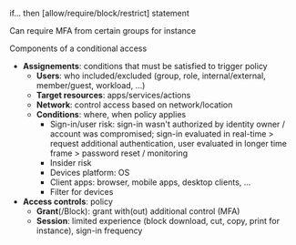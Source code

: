 if... then \[allow/require/block/restrict] statement

Can require MFA from certain groups for instance

Components of a conditional access
- **Assignements**: conditions that must be satisfied to trigger policy
	- **Users**: who included/excluded (group, role, internal/external, member/guest, workload, ...)
	- **Target resources**: apps/services/actions
	- **Network**: control access based on network/location
	- **Conditions**: where, when policy applies
		- Sign-in/user risk: sign-in wasn't authorized by identity owner / account was compromised; sign-in evaluated in real-time > request additional authentication, user evaluated in longer time frame > password reset / monitoring
		- Insider risk
		- Devices platform: OS
		- Client apps: browser, mobile apps, desktop clients, ...
		- Filter for devices
- **Access controls**: policy
	- **Grant**(/Block): grant with(out) additional control (MFA)
	- **Session**: limited experience (block download, cut, copy, print for instance), sign-in frequency